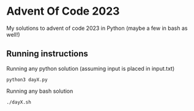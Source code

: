 # Advent Of Code 2023

My solutions to advent of code 2023 in Python (maybe a few in bash as well!)

## Running instructions

Running any python solution (assuming input is placed in input.txt)

    python3 dayX.py

Running any bash solution

    ./dayX.sh    
